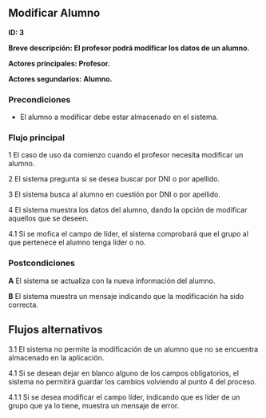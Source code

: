 ## Modificar Alumno

**ID: 3**

**Breve descripción: El profesor podrá modificar los datos de un alumno.** 

**Actores principales: Profesor.**

**Actores segundarios: Alumno.**

### Precondiciones

* El alumno a modificar debe estar almacenado en el sistema.

### Flujo principal

1 El caso de uso da comienzo cuando el profesor necesita modificar un alumno.

2 El sistema pregunta si se desea buscar por DNI o por apellido.

3 El sistema busca al alumno en cuestión por DNI o por apellido.

4 El sistema muestra los datos del alumno, dando la opción de modificar aquellos que se deseen.

4.1 Si se mofica el campo de líder, el sistema comprobará que el grupo al que pertenece el alumno tenga líder o no.

### Postcondiciones

**A** El sistema se actualiza con la nueva información del alumno.

**B** El sistema muestra un mensaje indicando que la modificación ha sido correcta.
 

## Flujos alternativos

3.1 El sistema no permite la modificación de un alumno que no se encuentra almacenado en la aplicación.

4.1 Si se desean dejar en blanco alguno de los campos obligatorios, el sistema no permitirá guardar los cambios volviendo al punto 4 del proceso.

4.1.1 Si se desea modificar el campo líder, indicando que es líder de un grupo que ya lo tiene, muestra un  mensaje de error.
